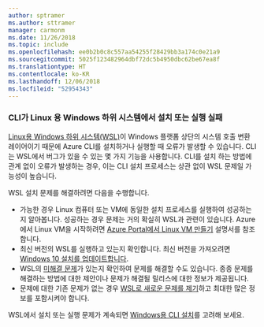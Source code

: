 ```yaml
---
author: sptramer
ms.author: sttramer
manager: carmonm
ms.date: 11/26/2018
ms.topic: include
ms.openlocfilehash: ee0b2b0c8c557aa54255f28429bb3a174c0e21a9
ms.sourcegitcommit: 5025f123482964dbf72dc5b4950dbc62be67ea8f
ms.translationtype: HT
ms.contentlocale: ko-KR
ms.lasthandoff: 12/06/2018
ms.locfileid: "52954343"
---
```

### <a name="cli-fails-to-install-or-run-on-windows-subsystem-for-linux"></a>CLI가 Linux 용 Windows 하위 시스템에서 설치 또는 실행 실패

[Linux용 Windows 하위 시스템(WSL)](/windows/wsl/about)이 Windows 플랫폼 상단의 시스템 호출 변환 레이어이기 때문에 Azure CLI를 설치하거나 실행할 때 오류가 발생할 수 있습니다. CLI는 WSL에서 버그가 있을 수 있는 몇 가지 기능을 사용합니다. CLI를 설치 하는 방법에 관계 없이 오류가 발생하는 경우, 이는 CLI 설치 프로세스는 상관 없이 WSL 문제일 가능성이 높습니다.

WSL 설치 문제를 해결하려면 다음을 수행합니다.

* 가능한 경우 Linux 컴퓨터 또는 VM에 동일한 설치 프로세스를 실행하여 성공하는지 알아봅니다. 성공하는 경우 문제는 거의 확실히 WSL과 관련이 있습니다. Azure에서 Linux VM을 시작하려면 [Azure Portal에서 Linux VM 만들기](/azure/virtual-machines/linux/quick-create-portal) 설명서를 참조합니다.
* 최신 버전의 WSL를 실행하고 있는지 확인합니다. 최신 버전을 가져오려면 [Windows 10 설치를 업데이트합니다](https://support.microsoft.com/help/4027667/windows-10-update).
* WSL의 [미해결 문제](https://github.com/Microsoft/WSL/issues)가 있는지 확인하여 문제를 해결할 수도 있습니다.
  종종 문제를 해결하는 방법에 대한 제안이나 문제가 해결될 릴리스에 대한 정보가 제공됩니다.
* 문제에 대한 기존 문제가 없는 경우 [WSL로 새로운 문제를 제기](https://github.com/Microsoft/WSL/issues/new)하고 최대한 많은 정보를 포함시켜야 합니다.

WSL에서 설치 또는 실행 문제가 계속되면 [Windows용 CLI 설치](../install-azure-cli-windows.md)를 고려해 보세요.
